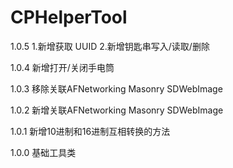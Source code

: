 # CPHelperTool
1.0.5 
1.新增获取 UUID 
2.新增钥匙串写入/读取/删除 

1.0.4 新增打开/关闭手电筒

1.0.3 移除关联AFNetworking Masonry SDWebImage

1.0.2 新增关联AFNetworking Masonry SDWebImage

1.0.1 新增10进制和16进制互相转换的方法

1.0.0 基础工具类
